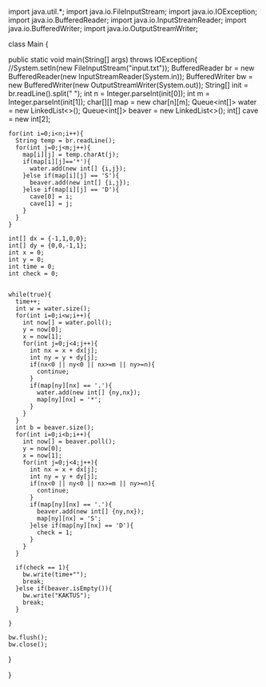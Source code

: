 import java.util.*;
import java.io.FileInputStream;
import java.io.IOException;
import java.io.BufferedReader;
import java.io.InputStreamReader;
import java.io.BufferedWriter;
import java.io.OutputStreamWriter;



class Main {

  public static void main(String[] args) throws IOException{
    //System.setIn(new FileInputStream("input.txt"));
    BufferedReader br = new BufferedReader(new InputStreamReader(System.in));
    BufferedWriter bw = new BufferedWriter(new OutputStreamWriter(System.out));
    String[] init = br.readLine().split(" ");
    int n = Integer.parseInt(init[0]);
    int m = Integer.parseInt(init[1]);
    char[][] map = new char[n][m];
    Queue<int[]> water = new LinkedList<>();
    Queue<int[]> beaver = new LinkedList<>();
    int[] cave = new int[2];
    
    for(int i=0;i<n;i++){
      String temp = br.readLine();
      for(int j=0;j<m;j++){
        map[i][j] = temp.charAt(j);
        if(map[i][j]=='*'){
          water.add(new int[] {i,j});
        }else if(map[i][j] == 'S'){
          beaver.add(new int[] {i,j});
        }else if(map[i][j] == 'D'){
          cave[0] = i;
          cave[1] = j;
        }
      }
    }
    
    int[] dx = {-1,1,0,0};
    int[] dy = {0,0,-1,1};
    int x = 0;
    int y = 0;
    int time = 0;
    int check = 0;
    
    
    while(true){
      time++;
      int w = water.size();
      for(int i=0;i<w;i++){
        int now[] = water.poll();
        y = now[0];
        x = now[1];
        for(int j=0;j<4;j++){
          int nx = x + dx[j];
          int ny = y + dy[j];
          if(nx<0 || ny<0 || nx>=m || ny>=n){
            continue;
          }
          if(map[ny][nx] == '.'){
            water.add(new int[] {ny,nx});
            map[ny][nx] = '*';
          }
        }
      }
      int b = beaver.size();
      for(int i=0;i<b;i++){
        int now[] = beaver.poll();
        y = now[0];
        x = now[1];
        for(int j=0;j<4;j++){
          int nx = x + dx[j];
          int ny = y + dy[j];
          if(nx<0 || ny<0 || nx>=m || ny>=n){
            continue;
          }
          if(map[ny][nx] == '.'){
            beaver.add(new int[] {ny,nx});
            map[ny][nx] = 'S';
          }else if(map[ny][nx] == 'D'){
            check = 1;
          }
        }
      }
      
      if(check == 1){
        bw.write(time+"");
        break;
      }else if(beaver.isEmpty()){
        bw.write("KAKTUS");
        break;
      }
      
    }
    
    bw.flush();
    bw.close();
  }

}
